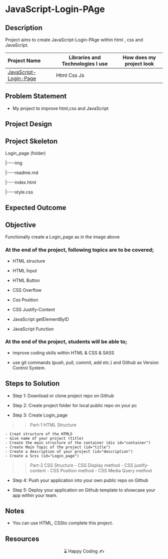# JavaScript-Login-PAge

## Description
Project aims to create JavaScript-Login-PAge within html , css and JavaScript.

  Project Name       |Libraries and Technologies I use     |How does my project look   
:-------------------------|-------------------------|-------------------------
[JavaScript-Login-Page](https://muharremgem.github.io/JavaScript-Login-Page/)| Html Css Js |


## Problem Statement
- My project to improve html,css and JavaScript

## Project Design


## Project Skeleton 

Login_page (folder)

|----img

|----readme.md      

|----index.html  

|----style.css



## Expected Outcome

## Objective

Functionally create a Login_page as in the image above

### At the end of the project, following topics are to be covered;

- HTML structure

- HTML İnput

- HTML Button

- CSS Overflow

- Css Position 

- CSS Justify-Content

- JavaScript getElementByID

- JavaScript Function
### At the end of the project, students will be able to;

- improve coding skills within HTML & CSS & SASS

- use git commands (push, pull, commit, add etc.) and Github as Version Control System.

## Steps to Solution
  
- Step 1: Download or clone project repo on Github 

- Step 2: Create project folder for local public repo on your pc

- Step 3: Create Login_page

>>Part-1 HTML Structure

	- Creat structure of the HTML5
	- Give name of your project (title)
	- Create the main structure of the container (div id="container")
	- Create Main Topic of the project (id="title")
	- Create a description of your project (id="description")
	- Create a Scss (id="Login_page")
	

>>Part-2 CSS Structure
	- CSS Display method
	- CSS justify-content
	- CSS Position method
	- CSS Media Query method

- Step 4: Push your application into your own public repo on Github

- Step 5: Deploy your application on Github template to showcase your app within your team.

## Notes

- You can use HTML, CSSto complete this project.

## Resources



<center> &#8987; Happy Coding  &#9997; </center>



<br/>
<div align='center'>
